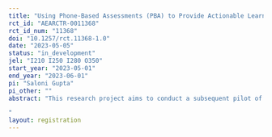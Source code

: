 ```yaml
---
title: "Using Phone-Based Assessments (PBA) to Provide Actionable Learning Outcomes Data to Policymakers "
rct_id: "AEARCTR-0011368"
rct_id_num: "11368"
doi: "10.1257/rct.11368-1.0"
date: "2023-05-05"
status: "in_development"
jel: "I210 I250 I280 O350"
start_year: "2023-05-01"
end_year: "2023-06-01"
pi: "Saloni Gupta"
pi_other: ""
abstract: "This research project aims to conduct a subsequent pilot of phone-based assessments (PBA) in one district of Uttar Pradesh. These PBA will be conducted with a sample of 500 students in the district of Rae Bareli. 
"
layout: registration
---
```


